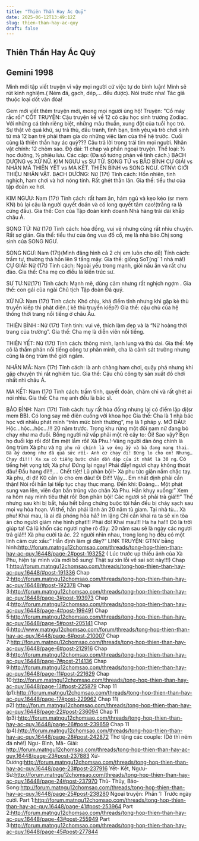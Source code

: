 ```yaml
---
title: "Thiên Thần Hay Ác Quỷ"
date: 2025-06-12T13:49:12Z
slug: thien-than-hay-ac-quy
draft: false
---
```


## Thiên Thần Hay Ác Quỷ

## Gemini 1998

Mình mới tập viết truyện vì vậy mọi người cứ việc tự do bình luận! Mình sẽ rút kinh nghiệm.( Ném đá, gạch, dép,… đều được). Nói trước nha! Tác giả thuộc loại dốt văn đóa!
 
Gem mới viết thêm truyện mới, mong mọi người ủng hộ! Truyện: "Cổ máy rắc rối"
CỐT TRUYỆN:
 Cậu truyện kể về 12 cô cậu học sinh trường Zodiac. Với những cá tính riêng biệt, những mâu thuẫn, xung đột của tuổi học trò. Sự thật về quá khứ, sự trả thù, đấu tranh, tình bạn, tình yêu,và trò chơi sinh tử mà 12 bạn trẻ phải tham gia do những việc làm của thế hệ trước. Cuối cùng là thiên thần hay ác quỷ??? Câu trả lời trong trái tim mọi người.
Nhân vật chính: 12 chòm sao.
Độ dài: 11 chap và phần ngoại truyện.
Thể loại: ½ học đường, ½ phiêu lưu.
Các cặp: (Đa số tương phản về tính cách.)
BẠCH DƯƠNG vs XỬ NỮ.
KIM NGƯU vs SƯ TỬ.
SONG TỬ vs BẢO BÌNH
 CỰ GIẢI vs NHÂN MÃ
 THIÊN YẾT vs MA KẾT.
THIÊN BÌNH vs SONG NGƯ.
GTNV:
GIỚI THIỆU NHÂN VẬT.
BẠCH DƯƠNG: Nữ (17t)
Tính cách: Hồn nhiên, tinh nghịch, ham chơi và hơi nóng tính. Rất ghét thằn lăn.
Gia thế: tiểu thư của tập đoàn xe hơi.
 
KIM NGƯU: Nam (17t)
Tính cách: rất ham ăn, hám ngủ và kẹo kéo (sr mem KN) bù lại cậu là người quyết đoán và có long quyết tâm cao!(trắng ra là cứng đầu).
Gia thế: Con của Tập đoàn kinh doanh Nhà hàng trãi dài khắp châu Á.
 
SONG TỬ: Nữ (17t)
Tính cách: hòa đồng, vui vẻ nhưng cũng rất nhìu chuyện. Rất sợ gián.
Gia thế: tiểu thư của ông vua đồ cổ, mẹ là nhà báo.Chị song sinh của SONG NGƯ.
 
SONG NGƯ: Nam (17t)(Mình đăng hình cả 2 chị em luôn cho dễ)
Tính cách: trầm tư, thường thả hồn lên 9 tầng mây.
Gia thế: giống SoT(ng` 1 nhà mà!)
CỰ GIẢI: Nữ (17t)
Tính cách: Ngoài yếu trong mạnh, giỏi nấu ăn và rất chu đáo.
Gia thế: Cha mẹ co điều là kiến trúc sư.
 
SƯ TƯ:Nữ(17t)
Tính cách: Mạnh mẽ, dũng cảm nhưng rất nghịch ngợm .
Gia thế: con gái của ngài Chủ tịch Tập đoàn Đá quý.
 
XỬ NỮ: Nam (17t)
Tính cách: Khó chịu, khá điềm tĩnh nhưng khi gặp kẻ thù truyền kiếp thì phát điên.( kẻ thù truyền kiếp?)
Gia thế: cậu chủ của hệ thống thời trang nổi tiếng ở châu Âu.
 
THIÊN BÌNH : Nữ (17t)
Tính tình: vui vẻ, thích làm đẹp và là “Nữ hoàng thời trang của trường”.
Gia thế: Cha mẹ là diễn viên nồi tiếng.
 
THIÊN YẾT: Nữ (17t)
Tính cách: thông minh, lạnh lung và thù dai.
Gia thế: Mẹ cô là thẩm phán nổi tiếng công tư phân minh, cha là cảnh sát trưởng nhưng cũng là ông trùm thế giới ngầm.
 
NHÂN MÃ: Nam (17t)
Tính cách: là anh chàng ham chơi, quậy phá nhưng khi gặp chuyện thì rất nghiêm túc.
Gia thế: Cậu chủ công ty sản xuất đồ chơi nhất nhì châu Á.
 
MA KẾT: Nam (17t)
Tính cách: trầm tĩnh, quyết đoán, chăm chỉ và rất ghét ai nói nhìu. 
Gia thế: Cha mẹ anh đều là bác sĩ.
 
BẢO BÌNH: Nam (17t)
Tính cách: tuy rất hòa đồng nhưng lại có điểm lập dị(sr mem BB). Có long say mê điên cuồng với khoa học
Gia thế: Cha là 1 nhà bác học với nhiều phát minh “trên mức bình thường”, mẹ là 1 pháp y.
MỞ ĐẦU:​ Hộc…hộc…hộc…!!!
20 năm trước.
Trong khu rừng một đôi nam nữ đang bỏ chạy như ma đuổi. Bỗng người nữ vấp phải một rễ cây to:
Ối!
Sao vậy? Bọn họ đuổi kịp rồi đó!
Em mệt lắm rồi! Xà Phu.!-Vâng người dàn ông chính là ông trùm Xà phu và ng` phụ nữ chính là vợ ông ấy và bà đang mang thai. Bà ấy dường như đã quá sức rồi- Anh cứ chạy đi! Đừng lo cho em!
Nhưng…
Chạy đi!!!
Xa xa có tiếng bước chân dồn dập của ít nhất là 30 ng`. Có tiếng hét vọng tới;
Xà phu! Đứng lại ngay!
Phải đấy! ngươi chạy không thoát đâu!
Đầu hang đi!!!....
Chết tiệt! Lũ phản bội!- Xà phu tức giận nắm chặc tay.
Xà phu, đi đi! K0 cần lo cho em đâu! Đi Đi!!!
Vậy… Em nhất định phải cẩn thận! Nói rồi hắn lại tiếp tục chạy thục mang. Đến khi:
Đoàng…
Một phát sung van lên, viên đạn bắn trúng vào chân Xà Phu.
Hắn khụy xuống:” Xem ra hôm nay mình tiêu thật rồi! Bọn phản bội! Các ngươi sẽ phải trả giá!!!”
Thế nhưng sau khi bị bắt, hầu hết bằng chứng buộc tội hắn đều bị cháy sạch sau mọi vụ hỏa hoạn. Vì thế, hắn phải lãnh án 20 năm tù giam.
Tại nhà tù…
Xà phu! Khai mau, là ai đã phóng hỏa hả?
Im lặng
Chỉ cần khai ra ta sẽ xin tòa án cho ngươi giảm nhẹ hình phạt!!!
Phải đó! Khai mau!!!
Ha ha ha!!! Đó là trời giúp ta! Cả lũ khốn các ngươi nghe rõ đây: 20 năm sau sẽ là ngày các ngươi trả giá!!! Xà phu cười tà ác. 
22 người nhìn nhau, trong long họ đều có một linh cảm cực xấu:” Hắn định làm gì đây?”
LINK TRUYỆN:
GTNV bằng hình:http://forum.matngu12chomsao.com/threads/tong-hop-thien-than-hay-ac-quy.16448/page-2#post-193252 ( Lúc trước up thiếu ảnh của Xà Phu, hiện tại mình vừa mới bổ sung! Thật sự xin lỗi về sai sót này!!!)
Chap 1:http://forum.matngu12chomsao.com/threads/tong-hop-thien-than-hay-ac-quy.16448/#post-191336
Chap 2:http://forum.matngu12chomsao.com/threads/tong-hop-thien-than-hay-ac-quy.16448/#post-192378 
Chap 3:http://forum.matngu12chomsao.com/threads/tong-hop-thien-than-hay-ac-quy.16448/page-3#post-193973
Chap 4:http://forum.matngu12chomsao.com/threads/tong-hop-thien-than-hay-ac-quy.16448/page-4#post-199491
Chap 5:http://forum.matngu12chomsao.com/threads/tong-hop-thien-than-hay-ac-quy.16448/page-5#post-205141
Chap 6:http://www.matngu12chomsao.com/forum/threads/tong-hop-thien-than-hay-ac-quy.16448/page-6#post-210007
Chap 7:http://forum.matngu12chomsao.com/threads/tong-hop-thien-than-hay-ac-quy.16448/page-6#post-212916 
Chap 8:http://forum.matngu12chomsao.com/threads/tong-hop-thien-than-hay-ac-quy.16448/page-7#post-214136
 Chap 9:http://forum.matngu12chomsao.com/threads/tong-hop-thien-than-hay-ac-quy.16448/page-11#post-221629
Chap 10:http://forum.matngu12chomsao.com/threads/tong-hop-thien-than-hay-ac-quy.16448/page-13#post-225879 
Chap 11 (p1):http://forum.matngu12chomsao.com/threads/tong-hop-thien-than-hay-ac-quy.16448/page-17#post-229962
 Chap 11( p2):http://forum.matngu12chomsao.com/threads/tong-hop-thien-than-hay-ac-quy.16448/page-22#post-236094 
Chap 11 (p3):http://forum.matngu12chomsao.com/threads/tong-hop-thien-than-hay-ac-quy.16448/page-26#post-239659 
Chap 11 (p4):http://forum.matngu12chomsao.com/threads/tong-hop-thien-than-hay-ac-quy.16448/page-28#post-242872
Thơ tặng các couple: (Dở thì ném đá nhé!)
Ngư- Bình, Mã- Giải: http://forum.matngu12chomsao.com/threads/tong-hop-thien-than-hay-ac-quy.16448/page-23#post-237883 
Xử- Dương:http://forum.matngu12chomsao.com/threads/tong-hop-thien-than-hay-ac-quy.16448/page-23#post-237916
Yết- Kết, Ngưu- Sư:http://forum.matngu12chomsao.com/threads/tong-hop-thien-than-hay-ac-quy.16448/page-24#post-237970 
Thủ- Thủy, Bảo- Song:http://forum.matngu12chomsao.com/threads/tong-hop-thien-than-hay-ac-quy.16448/page-25#post-238280 
Ngoại truyện:
Phần 1: Trước ngày cưới.
 Part 1:http://forum.matngu12chomsao.com/threads/tong-hop-thien-than-hay-ac-quy.16448/page-41#post-253964
 Part 2:http://forum.matngu12chomsao.com/threads/tong-hop-thien-than-hay-ac-quy.16448/page-43#post-255949
Part 3:http://forum.matngu12chomsao.com/threads/tong-hop-thien-than-hay-ac-quy.16448/page-45#post-277844